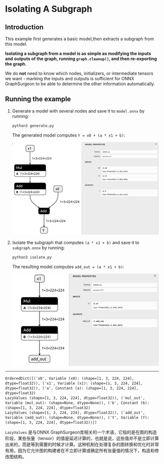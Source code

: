 # Isolating A Subgraph

## Introduction

This example first generates a basic model,then extracts a subgraph from this model.

**Isolating a subgraph from a model is as simple as modifying the inputs and**
**outputs of the graph, running `graph.cleanup()`, and then re-exporting the graph.**

We do **not** need to know which nodes, initializers, or intermediate tensors we
want - marking the inputs and outputs is sufficient for ONNX GraphSurgeon to be able
to determine the other information automatically.

## Running the example

1. Generate a model with several nodes and save it to `model.onnx` by running:

   ```bash
   python3 generate.py
   ```

   The generated model computes `Y = x0 + (a * x1 + b)`:

   ![../resources/03_model.onnx.png](../resources/03_model.onnx.png)
2. Isolate the subgraph that computes `(a * x1 + b)` and save it to `subgraph.onnx` by running:

   ```bash
   python3 isolate.py
   ```

   The resulting model computes `add_out = (a * x1 + b)`:

   ![../resources/03_subgraph.onnx.png](../resources/03_subgraph.onnx.png)

---

```shell
OrderedDict([('x0', Variable (x0): (shape=[1, 3, 224, 224], dtype=float32)), ('x1', Variable (x1): (shape=[1, 3, 224, 224], dtype=float32)), ('a', Constant (a): (shape=[1, 3, 224, 224], dtype=float32)
LazyValues (shape=[1, 3, 224, 224], dtype=float32)), ('mul_out', Variable (mul_out): (shape=None, dtype=None)), ('b', Constant (b): (shape=[1, 3, 224, 224], dtype=float32)
LazyValues (shape=[1, 3, 224, 224], dtype=float32)), ('add_out', Variable (add_out): (shape=None, dtype=None)), ('Y', Variable (Y): (shape=[1, 3, 224, 224], dtype=float32))])
```

`LazyValues` 是与ONNX GraphSurgeon库相关的一个术语，它指的是在图的构造阶段，某些张量（tensor）的值是延迟计算的，也就是说，这些值并不是立即计算出来的，而是等到需要的时候才计算。这种机制在处理复杂的图转换和优化时非常有用，因为它允许图的构建者在不立即计算或确定所有张量值的情况下，构造和修改图结构。
